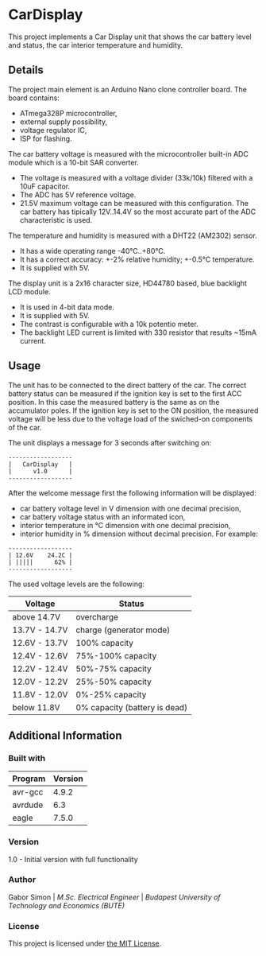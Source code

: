 # CarDisplay
This project implements a Car Display unit that shows the car battery level and status, the car interior temperature and humidity.

## Details
The project main element is an Arduino Nano clone controller board. The board contains:
* ATmega328P microcontroller,
* external supply possibility,
* voltage regulator IC,
* ISP for flashing.

The car battery voltage is measured with the microcontroller built-in ADC module which is a 10-bit SAR converter.
* The voltage is measured with a voltage divider (33k/10k) filtered with a 10uF capacitor.
* The ADC has 5V reference voltage. 
* 21.5V maximum voltage can be measured with this configuration. The car battery has tipically 12V..14.4V so the most accurate part of the ADC characteristic is used.

The temperature and humidity is measured with a DHT22 (AM2302) sensor.
* It has a wide operating range -40°C..+80°C.
* It has a correct accuracy: +-2% relative humidity; +-0.5°C temperature.
* It is supplied with 5V.

The display unit is a 2x16 character size, HD44780 based, blue backlight LCD module.
* It is used in 4-bit data mode.
* It is supplied with 5V.
* The contrast is configurable with a 10k potentio meter.
* The backlight LED current is limited with 330 resistor that results ~15mA current.

## Usage
The unit has to be connected to the direct battery of the car.
The correct battery status can be measured if the ignition key is set to the first ACC position. In this case the measured battery is the same as on the accumulator poles.
If the ignition key is set to the ON position, the measured voltage will be less due to the voltage load of the swiched-on components of the car.

The unit displays a message for 3 seconds after switching on:
```
------------------
|   CarDisplay   |
|      v1.0      |
------------------
```
After the welcome message first the following information will be displayed:
* car battery voltage level in V dimension with one decimal precision,
* car battery voltage status with an informated icon,
* interior temperature in °C dimension with one decimal precision,
* interior humidity in % dimension without decimal precision.
For example:
```
------------------
| 12.6V    24.2C |
| |||||      62% |
------------------
```
The used voltage levels are the following:

Voltage | Status
------- | ------
above 14.7V | overcharge
13.7V - 14.7V | charge (generator mode)
12.6V - 13.7V | 100% capacity
12.4V - 12.6V | 75%-100% capacity
12.2V - 12.4V | 50%-75% capacity
12.0V - 12.2V | 25%-50% capacity
11.8V - 12.0V | 0%-25% capacity
below 11.8V | 0% capacity (battery is dead)

## Additional Information

### Built with
Program | Version
------- | -------
avr-gcc | 4.9.2
avrdude | 6.3
eagle | 7.5.0

### Version
1.0 - Initial version with full functionality

### Author
Gabor Simon | *M.Sc. Electrical Engineer* | *Budapest University of Technology and Economics (BUTE)*

### License
This project is licensed under [the MIT License](https://opensource.org/licenses/MIT).
